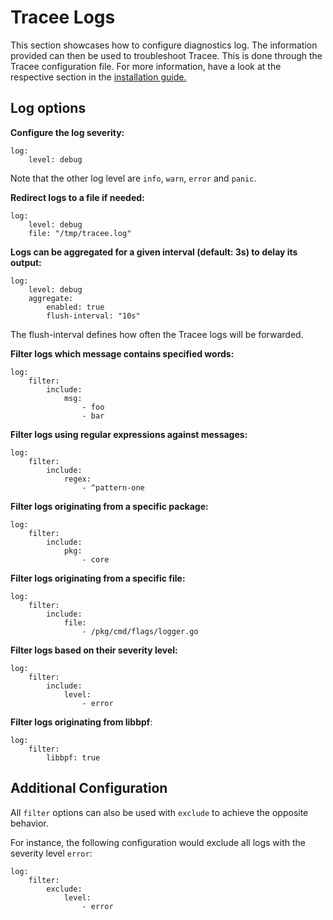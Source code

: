 # Tracee Logs

This section showcases how to configure diagnostics log. The information provided can then be used to troubleshoot Tracee. This is done through the Tracee configuration file. For more information, have a look at the respective section in the [installation guide.](../install/index.md)

## Log options

**Configure the log severity:**

```console
log:
    level: debug
```

Note that the other log level are `info`, `warn`, `error` and `panic`.

**Redirect logs to a file if needed:**

```console
log:
    level: debug
    file: "/tmp/tracee.log"
```

**Logs can be aggregated for a given interval (default: 3s) to delay its output:**

```console
log:
    level: debug
    aggregate:
        enabled: true
        flush-interval: "10s"
```

The flush-interval defines how often the Tracee logs will be forwarded.

**Filter logs which message contains specified words:**

```console
log:
    filter: 
        include:
            msg: 
                - foo
                - bar
```

**Filter logs using regular expressions against messages:**

```console
log:
    filter: 
        include:
            regex: 
                - ^pattern-one
```

**Filter logs originating from a specific package:**

```console
log:
    filter: 
        include: 
            pkg:
                - core
```

**Filter logs originating from a specific file:**

```console
log:
    filter: 
        include: 
            file: 
                - /pkg/cmd/flags/logger.go
```

**Filter logs based on their severity level:**

```console
log:
    filter: 
        include: 
            level: 
                - error
```

**Filter logs originating from libbpf**:

```console
log:
    filter: 
        libbpf: true
```

## Additional Configuration

All `filter` options can also be used with `exclude` to achieve the opposite behavior. 

For instance, the following configuration would exclude all logs with the severity level `error`:

```console
log:
    filter: 
        exclude:
            level: 
                - error
```
